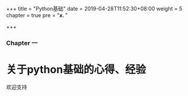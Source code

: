 +++
title = "Python基础"
date = 2019-04-28T11:52:30+08:00
weight = 5
chapter = true
pre = "<b>x. </b>"

+++

### Chapter 一

# 关于python基础的心得、经验

欢迎支持